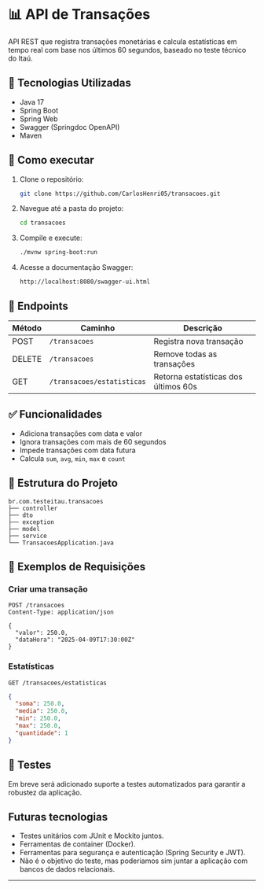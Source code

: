 # 📊 API de Transações

API REST que registra transações monetárias e calcula estatísticas em tempo real com base nos últimos 60 segundos, baseado no teste técnico do Itaú.

## 🔧 Tecnologias Utilizadas

- Java 17  
- Spring Boot  
- Spring Web  
- Swagger (Springdoc OpenAPI)  
- Maven

## 🚀 Como executar

1. Clone o repositório:

   ```bash
   git clone https://github.com/CarlosHenri05/transacoes.git
   ```

2. Navegue até a pasta do projeto:

   ```bash
   cd transacoes
   ```

3. Compile e execute:

   ```bash
   ./mvnw spring-boot:run
   ```

4. Acesse a documentação Swagger:

   ```
   http://localhost:8080/swagger-ui.html
   ```

## 📌 Endpoints

| Método | Caminho                    | Descrição                          |
|--------|----------------------------|------------------------------------|
| POST   | `/transacoes`              | Registra nova transação            |
| DELETE | `/transacoes`              | Remove todas as transações         |
| GET    | `/transacoes/estatisticas` | Retorna estatísticas dos últimos 60s |

## ✅ Funcionalidades

- Adiciona transações com data e valor
- Ignora transações com mais de 60 segundos
- Impede transações com data futura
- Calcula `sum`, `avg`, `min`, `max` e `count`

## 📁 Estrutura do Projeto

```
br.com.testeitau.transacoes
├── controller
├── dto
├── exception
├── model
├── service
└── TransacoesApplication.java
```

## 📄 Exemplos de Requisições

### Criar uma transação

```http
POST /transacoes
Content-Type: application/json

{
  "valor": 250.0,
  "dataHora": "2025-04-09T17:30:00Z"
}
```

### Estatísticas

```http
GET /transacoes/estatisticas
```

```json
{
  "soma": 250.0,
  "media": 250.0,
  "min": 250.0,
  "max": 250.0,
  "quantidade": 1
}
```

## 🧪 Testes

Em breve será adicionado suporte a testes automatizados para garantir a robustez da aplicação.

## Futuras tecnologias 

- Testes unitários com JUnit e Mockito juntos.
- Ferramentas de container (Docker).
- Ferramentas para segurança e autenticação (Spring Security e JWT).
- Não é o objetivo do teste, mas poderiamos sim juntar a aplicação com bancos de dados relacionais. 


---
